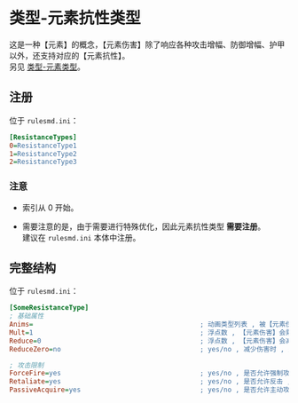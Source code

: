 # 类型-元素抗性类型

这是一种【元素】的概念，【元素伤害】除了响应各种攻击增幅、防御增幅、护甲以外，还支持对应的【元素抗性】。  
另见 [类型-元素类型](/元素伤害/类型-元素类型.md#类型-元素类型)。



## 注册

位于 `rulesmd.ini`：

```ini
[ResistanceTypes]
0=ResistanceType1
1=ResistanceType2
2=ResistanceType3
```

### 注意

* 索引从 0 开始。

* 需要注意的是，由于需要进行特殊优化，因此元素抗性类型 **需要注册**。  
建议在 `rulesmd.ini` 本体中注册。



## 完整结构

位于 `rulesmd.ini`：

```ini
[SomeResistanceType]
; 基础属性
Anims=                                          ; 动画类型列表 , 被【元素伤害】使用时播放的动画 , 动画属于被攻击者 , 默认值是 空
Mult=1                                          ; 浮点数 , 【元素伤害】会乘以此数值 , 默认值是 1
Reduce=0                                        ; 浮点数 , 【元素伤害】会减去此数值 , 先乘后减 , 默认值是 0 , 单位 : 点
ReduceZero=no                                   ; yes/no , 减少伤害时 , 是否允许把伤害减成负数 , 默认值是 no

; 攻击限制
ForceFire=yes                                   ; yes/no , 是否允许强制攻击 , yes = 允许 , 默认值是 yes
Retaliate=yes                                   ; yes/no , 是否允许反击 , yes = 允许 , 默认值是 yes
PassiveAcquire=yes                              ; yes/no , 是否允许主动攻击 , yes = 允许 , 默认值是 yes
```